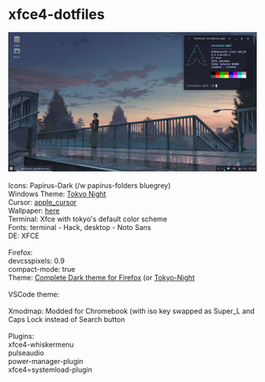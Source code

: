 # xfce4-dotfiles
<img src="screenshot.png" width="525" height="" > <br> <br>
Icons: Papirus-Dark (/w papirus-folders bluegrey) <br>
Windows Theme: <a href="https://github.com/Fausto-Korpsvart/Tokyo-Night-GTK-Theme">Tokyo Night</a>  <br> 
Cursor: <a href="https://github.com/ful1e5/apple_cursor">apple_cursor</a>  <br>
Wallpaper: <a href="https://wallpapers.com/images/hd/your-name-taki-at-the-bridge-bvqeg88bjlbm7u7t.jpg">here</a>  <br>
Terminal: Xfce with tokyo's default color scheme <br>
Fonts: terminal - Hack, desktop - Noto Sans  <br>
DE: XFCE  <br> <br>
Firefox: <br>
devcsspixels: 0.9 <br>
compact-mode: true <br>
Theme: <a href="https://addons.mozilla.org/en-US/firefox/addon/complete-black-theme-for-firef">Complete Dark theme for Firefox</a> (or <a href="https://addons.mozilla.org/en-US/firefox/addon/tokyonight_vim/">Tokyo-Night</a> <br> <br>
VSCode theme: <a href="https://github.com/enkia/tokyo-night-vscode-theme"></a> <br> <br>
Xmodmap: Modded for Chromebook (with iso key swapped as Super_L and Caps Lock instead of Search button <br> <br>
Plugins: <br>
xfce4-whiskermenu <br>
pulseaudio <br>
power-manager-plugin <br>
xfce4=systemload-plugin <br>
